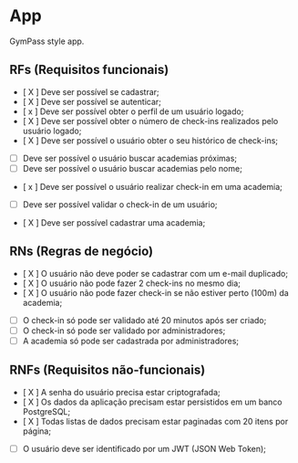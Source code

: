 # App

GymPass style app.

## RFs (Requisitos funcionais)

- [ X ] Deve ser possível se cadastrar;
- [ X ] Deve ser possível se autenticar;
- [ x ] Deve ser possível obter o perfil de um usuário logado;
- [ X ] Deve ser possível obter o número de check-ins realizados pelo usuário logado; 
- [ X ] Deve ser possível o usuário obter o seu histórico de check-ins;
- [ ] Deve ser possível o usuário buscar academias próximas;
- [ ] Deve ser possível o usuário buscar academias pelo nome;
- [ x ] Deve ser possível o usuário realizar check-in em uma academia;
- [ ] Deve ser possível validar o check-in de um usuário;
- [ X ] Deve ser possível cadastrar uma academia;

## RNs (Regras de negócio)

- [ X ] O usuário não deve poder se cadastrar com um e-mail duplicado;
- [ X ] O usuário não pode fazer 2 check-ins no mesmo dia;
- [ X ] O usuário não pode fazer check-in se não estiver perto (100m) da academia;
- [ ] O check-in só pode ser validado até 20 minutos após ser criado;
- [ ] O check-in só pode ser validado por administradores;
- [ ] A academia só pode ser cadastrada por administradores;

## RNFs (Requisitos não-funcionais)

- [ X ] A senha do usuário precisa estar criptografada;
- [ X ] Os dados da aplicação precisam estar persistidos em um banco PostgreSQL;
- [ X ] Todas listas de dados precisam estar paginadas com 20 itens por página;
- [ ] O usuário deve ser identificado por um JWT (JSON Web Token);

